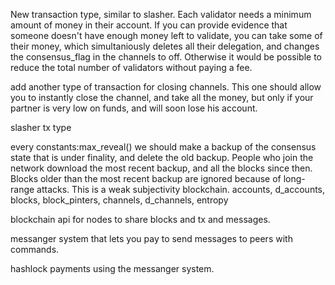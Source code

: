 New transaction type, similar to slasher.
Each validator needs a minimum amount of money in their account.
If you can provide evidence that someone doesn't have enough money left to validate, you can take some of their money, which simultaniously deletes all their delegation, and changes the consensus_flag in the channels to off.
Otherwise it would be possible to reduce the total number of validators without paying a fee.

add another type of transaction for closing channels. This one should allow you to instantly close the channel, and take all the money, but only if your partner is very low on funds, and will soon lose his account.

slasher tx type


every constants:max_reveal() we should make a backup of the consensus state that is under finality, and delete the old backup.
People who join the network download the most recent backup, and all the blocks since then. Blocks older than the most recent backup are ignored because of long-range attacks. This is a weak subjectivity blockchain.
accounts, d_accounts, blocks, block_pinters, channels, d_channels, entropy

blockchain api for nodes to share blocks and tx and messages.

messanger system that lets you pay to send messages to peers with commands.

hashlock payments using the messanger system.


